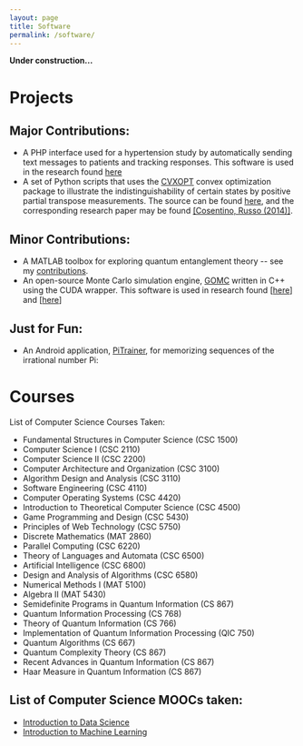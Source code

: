 ```yaml
---
layout: page
title: Software
permalink: /software/
---
```

<b>Under construction...</b>

<h1>Projects</h1>

<h2>Major Contributions:</h2>

<ul>
  <li>A PHP interface used for a hypertension study by automatically sending text messages to patients and tracking responses. This software is used in the research found <a href="http://www.researchprotocols.org/2015/1/e1/">here</a> </li>
  <li>A set of Python scripts that uses the <a href="http://cvxopt.org/">CVXOPT</a> convex optimization package to illustrate the indistinguishability of certain states by positive partial transpose measurements. The source can be found <a href="https://bitbucket.org/acosenti/ppt-sdp-paper">here</a>, and the corresponding research paper may be found <a href="http://dl.acm.org/citation.cfm?id=2685167">[Cosentino, Russo (2014)]</a>.</li>
</ul>

<h2>Minor Contributions:</h2>

<ul>
  <li>A MATLAB toolbox for exploring quantum entanglement theory -- see my <a href="http://www.qetlab.com/Contributors">contributions</a>.</li>
  <li>An open-source Monte Carlo simulation engine, <a href="http://gomc.eng.wayne.edu/">GOMC</a> written in C++ using the CUDA wrapper. This software is used in research found [<A HREF="http://www.sciencedirect.com/science/article/pii/S0010465513002270#">here</A>] and [<A HREF="http://www.tandfonline.com/doi/abs/10.1080/17445760.2013.833617#.ViTy5n6rRQI">here</A>] </li> 
</ul>

<h2> Just for Fun:</h2>
<ul>
	<li>An Android application, <a href="https://play.google.com/store/apps/details?id=captainhampton.pi.trainer&hl=en">PiTrainer</a>, for memorizing sequences of the irrational number Pi:</li>
</ul>

<h1>Courses</h1>

<p> List of Computer Science Courses Taken: </p>
<ul>
	<li>Fundamental Structures in Computer Science (CSC 1500)</li>
	<li>Computer Science I (CSC 2110)</li>
	<li>Computer Science II (CSC 2200)</li>
	<li>Computer Architecture and Organization (CSC 3100)</li>
	<li>Algorithm Design and Analysis (CSC 3110)</li>
	<li>Software Engineering (CSC 4110)</li>
	<li>Computer Operating Systems (CSC 4420)</li>
	<li>Introduction to Theoretical Computer Science (CSC 4500)</li>
	<li>Game Programming and Design (CSC 5430)</li>
	<li>Principles of Web Technology (CSC 5750)</li>
	<li>Discrete Mathematics (MAT 2860)</li>
	<li>Parallel Computing (CSC 6220)</li>
	<li>Theory of Languages and Automata (CSC 6500)</li>
	<li>Artificial Intelligence (CSC 6800)</li>		
	<li>Design and Analysis of Algorithms (CSC 6580)</li>
	<li>Numerical Methods I (MAT 5100)</li>
	<li>Algebra II (MAT 5430)</li>
	<li>Semidefinite Programs in Quantum Information (CS 867)</li>
	<li>Quantum Information Processing (CS 768)</li>
	<li>Theory of Quantum Information (CS 766)</li>
	<li>Implementation of Quantum Information Processing (QIC 750)</li>
	<li>Quantum Algorithms (CS 667)</li>
	<li>Quantum Complexity Theory (CS 867)</li>
	<li>Recent Advances in Quantum Information (CS 867)</li>		
	<li>Haar Measure in Quantum Information (CS 867)</li>		
</ul>
	
<h2> List of Computer Science MOOCs taken: </h2>

<ul>
	<li> <a href="https://www.udacity.com/course/intro-to-data-science--ud359">Introduction to Data Science</a></li>
	<li> <a href="https://www.udacity.com/course/intro-to-machine-learning--ud120">Introduction to Machine Learning</a></li>
</ul>





